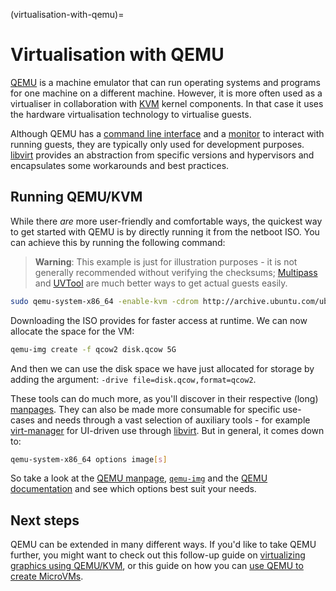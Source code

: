 (virtualisation-with-qemu)=
# Virtualisation with QEMU


[QEMU](http://wiki.qemu.org/Main_Page) is a machine emulator that can run operating systems and programs for one machine on a different machine. However, it is more often used as a virtualiser in collaboration with [KVM](https://www.linux-kvm.org/page/Main_Page) kernel components. In that case it uses the hardware virtualisation technology to virtualise guests.

Although QEMU has a [command line interface](https://qemu-project.gitlab.io/qemu/system/invocation.html ) and a [monitor](https://qemu-project.gitlab.io/qemu/system/monitor.html) to interact with running guests, they are typically only used for development purposes. [libvirt]( libvirt.md) provides an abstraction from specific versions and hypervisors and encapsulates some workarounds and best practices.

## Running QEMU/KVM

While there *are* more user-friendly and comfortable ways, the quickest way to get started with QEMU is by directly running it from the netboot ISO. You can achieve this by running the following command:

> **Warning**: 
> This example is just for illustration purposes - it is not generally recommended without verifying the checksums; [Multipass](https://discourse.ubuntu.com/t/virtualization-multipass/11983) and [UVTool](https://discourse.ubuntu.com/t/virtualization-uvt/11524) are much better ways to get actual guests easily.

```bash
sudo qemu-system-x86_64 -enable-kvm -cdrom http://archive.ubuntu.com/ubuntu/dists/bionic-updates/main/installer-amd64/current/images/netboot/mini.iso
```

Downloading the ISO provides for faster access at runtime. We can now allocate the space for the VM:

```bash
qemu-img create -f qcow2 disk.qcow 5G
```

And then we can use the disk space we have just allocated for storage by adding the argument: `-drive file=disk.qcow,format=qcow2`.

These tools can do much more, as you'll discover in their respective (long) [manpages](https://manpages.ubuntu.com/). They can also be made more consumable for specific use-cases and needs through a vast selection of auxiliary tools - for example [virt-manager](https://virt-manager.org/) for UI-driven use through [libvirt](https://libvirt.org/). But in general, it comes down to:

```bash
qemu-system-x86_64 options image[s]
```

So take a look at the [QEMU manpage](http://manpages.ubuntu.com/manpages/bionic/man1/qemu-system.1.html), [`qemu-img`](http://manpages.ubuntu.com/manpages/bionic/man1/qemu-img.1.html) and the [QEMU documentation](https://www.qemu.org/documentation/) and see which options best suit your needs.

## Next steps

QEMU can be extended in many different ways. If you'd like to take QEMU further, you might want to check out this follow-up guide on [virtualizing graphics using QEMU/KVM](gpu-virtualization-with-qemu-kvm.md), or this guide on how you can [use QEMU to create MicroVMs](../explanation/using-qemu-for-microvms.md).
